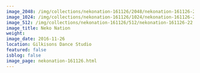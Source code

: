 ```yaml
---
image_2048: /img/collections/nekonation-161126/2048/nekonation-161126-22.jpg
image_1024: /img/collections/nekonation-161126/1024/nekonation-161126-22.jpg
image_512: /img/collections/nekonation-161126/512/nekonation-161126-22.jpg
image_title: Neko Nation
weight: 
image_date: 2016-11-26
location: Gilkisons Dance Studio
featured: false
isblog: false
image_page: nekonation-161126.html
---
```

